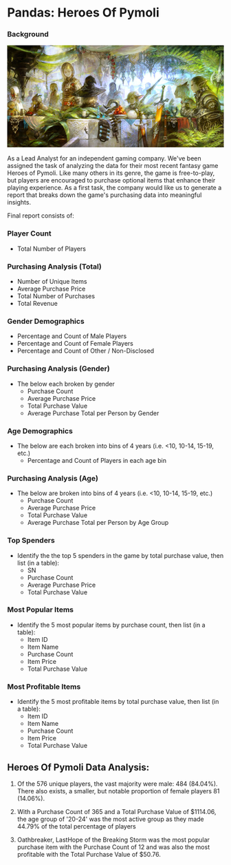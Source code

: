 # Pandas: Heroes Of Pymoli

### Background

![Fantasy](Images/Fantasy.jpg)

As a Lead Analyst for an independent gaming company. We've been assigned the task of analyzing the data for their most recent fantasy game Heroes of Pymoli.
Like many others in its genre, the game is free-to-play, but players are encouraged to purchase optional items that enhance their playing experience. As a first task, the company would like us to generate a report that breaks down the game's purchasing data into meaningful insights.

Final report consists of:

### Player Count

* Total Number of Players

### Purchasing Analysis (Total)

* Number of Unique Items
* Average Purchase Price
* Total Number of Purchases
* Total Revenue

### Gender Demographics

* Percentage and Count of Male Players
* Percentage and Count of Female Players
* Percentage and Count of Other / Non-Disclosed

### Purchasing Analysis (Gender)

* The below each broken by gender
  * Purchase Count
  * Average Purchase Price
  * Total Purchase Value
  * Average Purchase Total per Person by Gender

### Age Demographics
* The below are each broken into bins of 4 years (i.e. &lt;10, 10-14, 15-19, etc.)
  - Percentage and Count of Players in each age bin

### Purchasing Analysis (Age)

* The below are broken into bins of 4 years (i.e. &lt;10, 10-14, 15-19, etc.)
  * Purchase Count
  * Average Purchase Price
  * Total Purchase Value
  * Average Purchase Total per Person by Age Group

### Top Spenders

* Identify the the top 5 spenders in the game by total purchase value, then list (in a table):
  * SN
  * Purchase Count
  * Average Purchase Price
  * Total Purchase Value

### Most Popular Items

* Identify the 5 most popular items by purchase count, then list (in a table):
  * Item ID
  * Item Name
  * Purchase Count
  * Item Price
  * Total Purchase Value

### Most Profitable Items

* Identify the 5 most profitable items by total purchase value, then list (in a table):
  * Item ID
  * Item Name
  * Purchase Count
  * Item Price
  * Total Purchase Value


## Heroes Of Pymoli Data Analysis:

1. Of the 576 unique players, the vast majority were male: 484 (84.04%). There also exists, a smaller, but notable proportion of female players 81 (14.06%).

2. With a Purchase Count of 365 and a Total Purchase Value of $1114.06, the age group of '20-24' was the most active group as they made 44.79% of the total percentage of players 

3. Oathbreaker, LastHope of the Breaking Storm was the most popular purchase item with the Purchase Count of 12 and was also the most profitable with the Total Purchase Value of $50.76.

